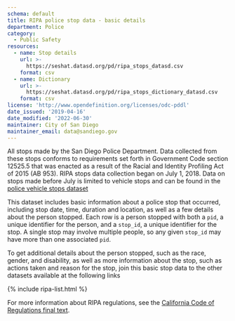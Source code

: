 ```yaml
---
schema: default
title: RIPA police stop data - basic details
department: Police
category:
  - Public Safety
resources:
  - name: Stop details
    url: >-
      https://seshat.datasd.org/pd/ripa_stops_datasd.csv
    format: csv
  - name: Dictionary
    url: >-
      https://seshat.datasd.org/pd/ripa_stops_dictionary_datasd.csv
    format: csv
license: 'http://www.opendefinition.org/licenses/odc-pddl'
date_issued: '2019-04-16'
date_modified: '2022-06-30'
maintainer: City of San Diego
maintainer_email: data@sandiego.gov
---
```

All stops made by the San Diego Police Department. Data collected from these stops conforms to requirements set forth in Government Code section 12525.5 that was enacted as a result of the Racial and Identity Profiling Act of 2015 (AB 953). RIPA stops data collection began on July 1, 2018. Data on stops made before July is limited to vehicle stops and can be found in the [police vehicle stops dataset](/datasets/police-vehicle-stops/)

<!--more-->

This dataset includes basic information about a police stop that occurred, including stop date, time, duration and location, as well as a few details about the person stopped. Each row is a person stopped with both a `pid`, a unique identifier for the person, and a `stop_id`, a unique identifier for the stop. A single stop may involve multiple people, so any given `stop_id` may have more than one associated `pid`.

To get additional details about the person stopped, such as the race, gender, and disability, as well as more information about the stop, such as actions taken and reason for the stop, join this basic stop data to the other datasets available at the following links

{% include ripa-list.html %}

For more information about RIPA regulations, see the [California Code of Regulations final text](https://oag.ca.gov/sites/all/files/agweb/pdfs/ripa/stop-data-reg-final-text-110717.pdf?).